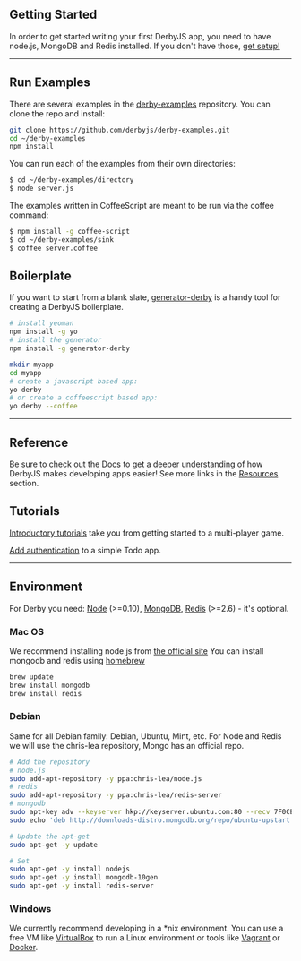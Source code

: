 ## Getting Started

<p class="lead">
In order to get started writing your first DerbyJS app, you need to have node.js, MongoDB and Redis installed. If you don't have those, <a href="#environment">get setup!</a>
</p>

---

## Run Examples

There are several examples in the [derby-examples](https://github.com/derbyjs/derby-examples) repository.
You can clone the repo and install:
```bash
git clone https://github.com/derbyjs/derby-examples.git
cd ~/derby-examples
npm install
```

You can run each of the examples from their own directories:

```bash
$ cd ~/derby-examples/directory
$ node server.js
```

The examples written in CoffeeScript are meant to be run via the coffee command:

```bash
$ npm install -g coffee-script
$ cd ~/derby-examples/sink
$ coffee server.coffee
```

## Boilerplate

If you want to start from a blank slate, [generator-derby](https://github.com/derbyparty/generator-derby) is a handy tool for creating a DerbyJS boilerplate.

```bash
# install yeoman
npm install -g yo
# install the generator
npm install -g generator-derby

mkdir myapp
cd myapp
# create a javascript based app:
yo derby
# or create a coffeescript based app:
yo derby --coffee
```

---

## Reference

Be sure to check out the [Docs](docs) to get a deeper understanding of how DerbyJS makes developing apps easier!
See more links in the [Resources](resources) section.


## Tutorials

[Introductory tutorials](http://decisionmapper.com/tutorials) take you from getting started to a multi-player game.

[Add authentication](http://www.glkn.ru/blog/2014/10/26/creating-private-todos-app/) to a simple Todo app.

---

## Environment

For Derby you need: [Node](http://nodejs.org) (>=0.10), [MongoDB](http://www.mongodb.org/), [Redis](http://redis.io/) (>=2.6) - it's optional.

### Mac OS

We recommend installing node.js from [the official site](http://nodejs.org)
You can install mongodb and redis using [homebrew](http://brew.sh/)

```bash
brew update
brew install mongodb
brew install redis
```

### Debian

Same for all Debian family: Debian, Ubuntu, Mint, etc.
For Node and Redis we will use the chris-lea repository, Mongo has an official repo.

```bash
# Add the repository
# node.js
sudo add-apt-repository -y ppa:chris-lea/node.js
# redis
sudo add-apt-repository -y ppa:chris-lea/redis-server
# mongodb
sudo apt-key adv --keyserver hkp://keyserver.ubuntu.com:80 --recv 7F0CEB10
sudo echo 'deb http://downloads-distro.mongodb.org/repo/ubuntu-upstart dist 10gen' | sudo tee /etc/apt/sources.list.d/10gen.list

# Update the apt-get
sudo apt-get -y update

# Set
sudo apt-get -y install nodejs
sudo apt-get -y install mongodb-10gen
sudo apt-get -y install redis-server
```


### Windows

We currently recommend developing in a *nix environment.
You can use a free VM like [VirtualBox](https://www.virtualbox.org/) to run a Linux environment or tools like [Vagrant](http://www.vagrantup.com/) or [Docker](http://www.docker.com/).
